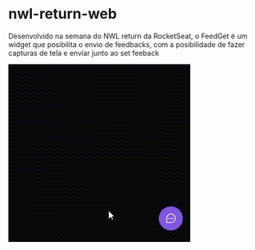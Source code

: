 # nwl-return-web
Desenvolvido na semana do NWL return da RocketSeat, o FeedGet é um widget que posibilita o envio de feedbacks, com a posibilidade de fazer capturas de tela e enviar junto ao set feeback

![](https://github.com/biixin/feedback-giff/blob/main/20221212_174322.gif)

